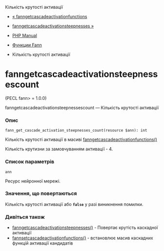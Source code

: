 Кількість крутості активації

-   [« fanngetcascadeactivationfunctions](function.fann-get-cascade-activation-functions.html)
    
-   [fanngetcascadeactivationsteepnesses »](function.fann-get-cascade-activation-steepnesses.html)
    
-   [PHP Manual](index.html)
    
-   [Функции Fann](ref.fann.html)
    
-   Кількість крутості активації
    

# fanngetcascadeactivationsteepnessescount

(PECL fann> = 1.0.0)

fanngetcascadeactivationsteepnessescount — Кількість крутості активації

### Опис

```methodsynopsis
fann_get_cascade_activation_steepnesses_count(resource $ann): int
```

Кількість крутості активації в масиві [fanngetcascadeactivationfunctions()](function.fann-get-cascade-activation-functions.html)

Кількість крутизни за замовчуванням активації - 4.

### Список параметрів

`ann`

Ресурс нейронної мережі.

### Значення, що повертаються

Кількість крутості активації або **`false`** у разі виникнення помилки.

### Дивіться також

-   [fanngetcascadeactivationsteepnesses()](function.fann-get-cascade-activation-steepnesses.html) - Повертає крутість каскадної активації
-   [fannsetcascadeactivationfunctions()](function.fann-set-cascade-activation-functions.html) - встановлює масив каскадних функцій активації кандидатів